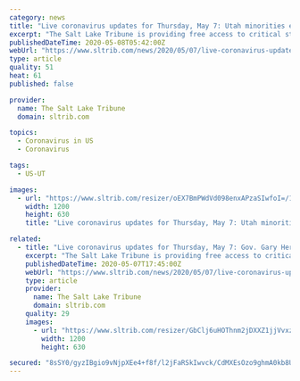 ```yaml
---
category: news
title: "Live coronavirus updates for Thursday, May 7: Utah minorities especially affected by COVID-19, panelists say"
excerpt: "The Salt Lake Tribune is providing free access to critical stories about the coronavirus. Sign up for , sent to your inbox every weekday morning. To support journalism like this, please  or become a ."
publishedDateTime: 2020-05-08T05:42:00Z
webUrl: "https://www.sltrib.com/news/2020/05/07/live-coronavirus-updates/"
type: article
quality: 51
heat: 61
published: false

provider:
  name: The Salt Lake Tribune
  domain: sltrib.com

topics:
  - Coronavirus in US
  - Coronavirus

tags:
  - US-UT

images:
  - url: "https://www.sltrib.com/resizer/oEX7BmPWdVd098enxAPzaSIwfoI=/1200x630/filters:quality(85)/arc-anglerfish-arc2-prod-sltrib.s3.amazonaws.com/public/BJ65ZX6HWBGELC3IYC3SOMK4WU.jpg"
    width: 1200
    height: 630
    title: "Live coronavirus updates for Thursday, May 7: Utah minorities especially affected by COVID-19, panelists say"

related:
  - title: "Live coronavirus updates for Thursday, May 7: Gov. Gary Herbert feels optimistic, says Utah has nation’s lowest death rate"
    excerpt: "The Salt Lake Tribune is providing free access to critical stories about the coronavirus. Sign up for , sent to your inbox every weekday morning. To support journalism like this, please  or become a ."
    publishedDateTime: 2020-05-07T17:45:00Z
    webUrl: "https://www.sltrib.com/news/2020/05/07/live-coronavirus-updates/"
    type: article
    provider:
      name: The Salt Lake Tribune
      domain: sltrib.com
    quality: 29
    images:
      - url: "https://www.sltrib.com/resizer/GbClj6uHOThnm2jDXXZ1jjVvxz4=/1200x630/filters:quality(85)/arc-anglerfish-arc2-prod-sltrib.s3.amazonaws.com/public/SR7OSVYVVNCJVA4LPST3GMQUNA.jpg"
        width: 1200
        height: 630

secured: "8sSY0/gyzIBgio9vNjpXEe4+f8f/l2jFaRSkIwvck/CdMXEsOzo9ghmA0kb8UjSKTpboFE1AlviN12GwbZ6Qh1ZPRt3doZEHaf9AUhEIc+0iT0lhOZvTm3txV4pEUMYzA2KRKPcJVu2Jrvq3tZSz6bDZyaL21/LfeA2xTcfBuMaYyFnrSZP+LJJmxt73NcfpLrj+AeEzPdBKWmTFwzgPoV62Z0iunEgzoPFKOb1nCLse4XMEfokZ5ErndJypKnXT/mI8rFweu0IVdVwWF/HQ3yK0ek8RRzfKnN8YxzNG6Z2xynDVNxrDtaa+BKxGfKz63k4qg7rzHX+WO8zPZeMv/WpfHQNo1WtWgKMD/uL+I4PB8AUHhUm28eUxJq6Na0pTdHWGWkaMm3D1Bq1FVo7+ADRXm4W/bSN+pz4HFnQbBOmO6SwFCDP3oqnJ65xv7fXqXO5KIKhdl0V1FnHhyOVhtAFVT1xh7LBLHUqHQC/sECs=;GG71rXUAD3kSSz0pGACrLA=="
---
```


